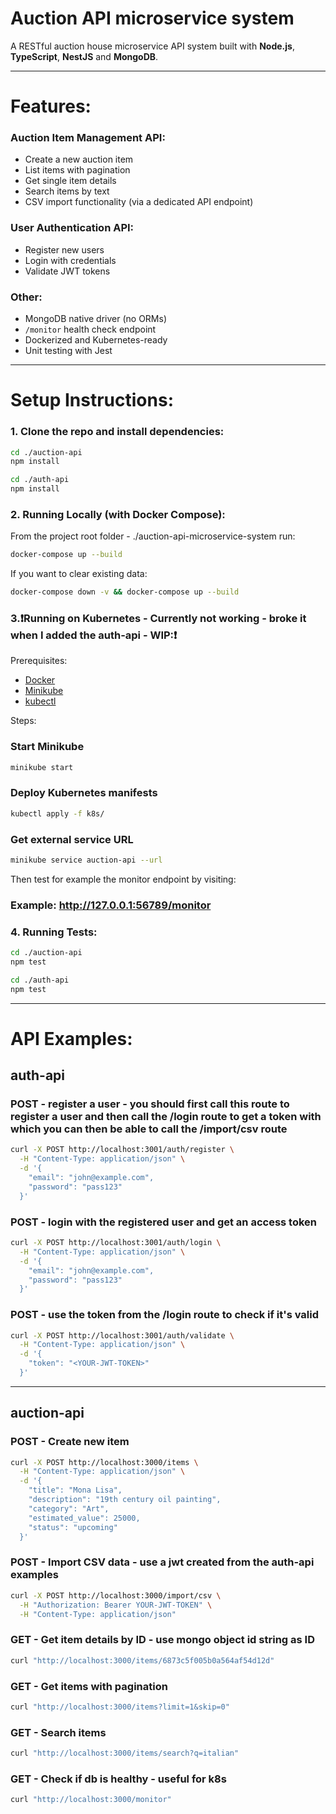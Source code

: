 # Auction API microservice system

A RESTful auction house microservice API system built with **Node.js**, **TypeScript**, **NestJS** and **MongoDB**.

---

# Features:

### Auction Item Management API:
- Create a new auction item
- List items with pagination
- Get single item details
- Search items by text
- CSV import functionality (via a dedicated API endpoint)

### User Authentication API:
- Register new users
- Login with credentials
- Validate JWT tokens

### Other:
- MongoDB native driver (no ORMs)
- `/monitor` health check endpoint
- Dockerized and Kubernetes-ready
- Unit testing with Jest

---

# Setup Instructions:

### 1. Clone the repo and install dependencies:

```bash
cd ./auction-api
npm install

cd ./auth-api
npm install
```

### 2. Running Locally (with Docker Compose):

From the project root folder - ./auction-api-microservice-system run:
```bash
docker-compose up --build
```

If you want to clear existing data:
```bash
docker-compose down -v && docker-compose up --build
```

### 3.❗Running on Kubernetes - Currently not working - broke it when I added the auth-api - WIP:❗

Prerequisites:
- [Docker](https://www.docker.com/)
- [Minikube](https://minikube.sigs.k8s.io/docs/)
- [kubectl](https://kubernetes.io/docs/tasks/tools/)

Steps:

### Start Minikube
```bash
minikube start
```

### Deploy Kubernetes manifests
```bash
kubectl apply -f k8s/
```

### Get external service URL
```bash
minikube service auction-api --url
```

Then test for example the monitor endpoint by visiting:
### Example: http://127.0.0.1:56789/monitor

### 4. Running Tests:

```bash
cd ./auction-api
npm test

cd ./auth-api
npm test
```

---

# API Examples:

## auth-api

### POST - register a user - you should first call this route to register a user and then call the /login route to get a token with which you can then be able to call the /import/csv route
```bash
curl -X POST http://localhost:3001/auth/register \
  -H "Content-Type: application/json" \
  -d '{
    "email": "john@example.com",
    "password": "pass123"
  }'
```

### POST - login with the registered user and get an access token
```bash
curl -X POST http://localhost:3001/auth/login \
  -H "Content-Type: application/json" \
  -d '{
    "email": "john@example.com",
    "password": "pass123"
  }'
```

### POST - use the token from the /login route to check if it's valid
```bash
curl -X POST http://localhost:3001/auth/validate \
  -H "Content-Type: application/json" \
  -d '{
    "token": "<YOUR-JWT-TOKEN>"
  }'
```

---

## auction-api

### POST - Create new item
```bash
curl -X POST http://localhost:3000/items \
  -H "Content-Type: application/json" \
  -d '{
    "title": "Mona Lisa",
    "description": "19th century oil painting",
    "category": "Art",
    "estimated_value": 25000,
    "status": "upcoming"
  }'
```

### POST - Import CSV data - use a jwt created from the auth-api examples
```bash
curl -X POST http://localhost:3000/import/csv \
  -H "Authorization: Bearer YOUR-JWT-TOKEN" \
  -H "Content-Type: application/json"
```

### GET - Get item details by ID - use mongo object id string as ID
```bash
curl "http://localhost:3000/items/6873c5f005b0a564af54d12d"
```

### GET - Get items with pagination
```bash
curl "http://localhost:3000/items?limit=1&skip=0"
```

### GET - Search items
```bash
curl "http://localhost:3000/items/search?q=italian"
```

### GET - Check if db is healthy - useful for k8s
```bash
curl "http://localhost:3000/monitor"
```
